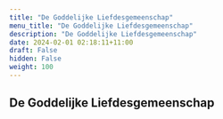 ```yaml
---
title: "De Goddelijke Liefdesgemeenschap"
menu_title: "De Goddelijke Liefdesgemeenschap"
description: "De Goddelijke Liefdesgemeenschap"
date: 2024-02-01 02:18:11+11:00
draft: False
hidden: False
weight: 100
---
```

## De Goddelijke Liefdesgemeenschap
